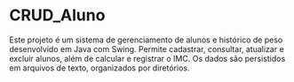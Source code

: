 # CRUD_Aluno
  Este projeto é um sistema de gerenciamento de alunos e histórico de peso desenvolvido em Java com Swing. Permite cadastrar, consultar, atualizar e excluir alunos, além de calcular e registrar o IMC. Os dados são persistidos em arquivos de texto, organizados por diretórios.
